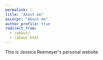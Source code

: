 ```yaml
---
permalink: /
title: "About me"
excerpt: "About me"
author_profile: true
redirect_from: 
  - /about/
  - /about.html
---
```


This is Jessica Reemeyer's personal website

